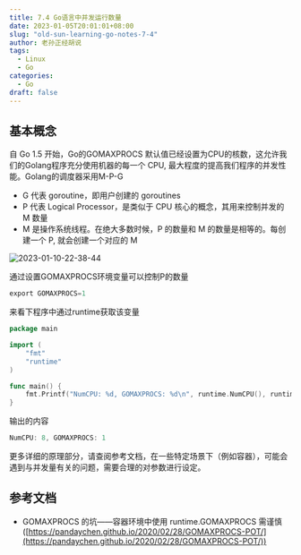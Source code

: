 ```yaml
---
title: 7.4 Go语言中并发运行数量
date: 2023-01-05T20:01:01+08:00
slug: "old-sun-learning-go-notes-7-4"
author: 老孙正经胡说
tags:
  - Linux
  - Go
categories:
  - Go
draft: false
---
```


## 基本概念

自 Go 1.5 开始，Go的GOMAXPROCS 默认值已经设置为CPU的核数，这允许我们的Golang程序充分使用机器的每一个 CPU, 最大程度的提高我们程序的并发性能。Golang的调度器采用M-P-G

- G 代表 goroutine，即用户创建的 goroutines
- P 代表 Logical Processor，是类似于 CPU 核心的概念，其用来控制并发的 M 数量
- M 是操作系统线程。在绝大多数时候，P 的数量和 M 的数量是相等的。每创建一个 P, 就会创建一个对应的 M

![2023-01-10-22-38-44](/images/2023-01-10-22-38-44.png)

通过设置GOMAXPROCS环境变量可以控制P的数量

```go
export GOMAXPROCS=1
```

来看下程序中通过runtime获取该变量

```go
package main

import (
    "fmt"
    "runtime"
)

func main() {
    fmt.Printf("NumCPU: %d, GOMAXPROCS: %d\n", runtime.NumCPU(), runtime.GOMAXPROCS(-1))
}
```

输出的内容

```go
NumCPU: 8, GOMAXPROCS: 1
```

更多详细的原理部分，请查阅参考文档，在一些特定场景下（例如容器），可能会遇到与并发量有关的问题，需要合理的对参数进行设定。

## 参考文档

- GOMAXPROCS 的坑——容器环境中使用 runtime.GOMAXPROCS 需谨慎([https://pandaychen.github.io/2020/02/28/GOMAXPROCS-POT/](https://pandaychen.github.io/2020/02/28/GOMAXPROCS-POT/))